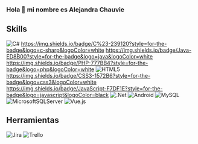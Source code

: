 ### Hola 👋 mi nombre es Alejandra Chauvie

<!--
**alejandrachauvie/alejandrachauvie** is a ✨ _special_ ✨ repository because its `README.md` (this file) appears on your GitHub profile.

Here are some ideas to get you started:

- 🔭 I’m currently working on ...
- 🌱 I’m currently learning ...
- 👯 I’m looking to collaborate on ...
- 🤔 I’m looking for help with ...
- 💬 Ask me about ...
- 📫 How to reach me: ...
- 😄 Pronouns: ...
- ⚡ Fun fact: ...
-->

## Skills
![C#](https://img.shields.io/badge/C%23-239120?style=for-the-badge&logo=c-sharp&logoColor=white)
https://img.shields.io/badge/C%23-239120?style=for-the-badge&logo=c-sharp&logoColor=white
 https://img.shields.io/badge/Java-ED8B00?style=for-the-badge&logo=java&logoColor=white
 https://img.shields.io/badge/PHP-777BB4?style=for-the-badge&logo=php&logoColor=white
	![HTML5](https://img.shields.io/badge/HTML-239120?style=for-the-badge&logo=html5&logoColor=white)
 https://img.shields.io/badge/CSS3-1572B6?style=for-the-badge&logo=css3&logoColor=white
 https://img.shields.io/badge/JavaScript-F7DF1E?style=for-the-badge&logo=javascript&logoColor=black
![.Net](https://img.shields.io/badge/.NET-5C2D91?style=for-the-badge&logo=.net&logoColor=white)
![Android](https://img.shields.io/badge/Android-3DDC84?style=for-the-badge&logo=android&logoColor=white)
![MySQL](https://img.shields.io/badge/mysql-4479A1.svg?style=for-the-badge&logo=mysql&logoColor=white)
![MicrosoftSQLServer](https://img.shields.io/badge/Microsoft%20SQL%20Server-CC2927?style=for-the-badge&logo=microsoft%20sql%20server&logoColor=white)
![Vue.js](https://img.shields.io/badge/vuejs-%2335495e.svg?style=for-the-badge&logo=vuedotjs&logoColor=%234FC08D)


## Herramientas 
![Jira](https://img.shields.io/badge/jira-%230A0FFF.svg?style=for-the-badge&logo=jira&logoColor=white)
![Trello](https://img.shields.io/badge/Trello-%23026AA7.svg?style=for-the-badge&logo=Trello&logoColor=white)








